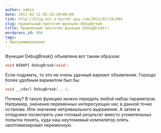 ```yaml
---
author: admin
date: 2011-03-11 05:18:20+00:00
link: http://blog.not-a-kernel-guy.com/2011/03/10/994
slug: правильный-прототип-функции-debugbreak
title: Правильный прототип функции DebugBreak()
wordpress_id: 994
tags:
- Программирование
---
```


Функция DebugBreak() объявлена вот таким образом:

```cpp
void WINAPI DebugBreak(void);
```

Если подумать, то это не очень удачный вариант объявления. Гораздо более удобным вариантом был бы:

```cpp
void __cdecl DebugBreak(...);
```

Почему? В такую функцию можно передать любой набор параметров. Например, значения переменных интересующих нас в данной точке останова. Или значение нетривиального выражения. А затем в отладчике посмотреть уже готовый результат вместо утомительных попыток понять, куда наш неутомимый компилятор опять заоптимизировал переменную.
